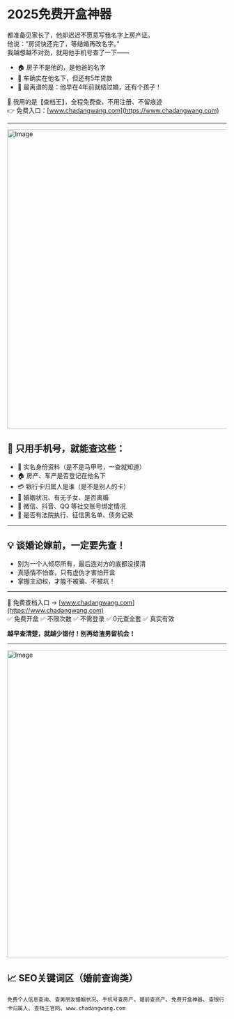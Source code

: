# 2025免费开盒神器

都准备见家长了，他却迟迟不愿意写我名字上房产证。  
他说：“房贷快还完了，等结婚再改名字。”  
我越想越不对劲，就用他手机号查了一下——

- 🏠 房子不是他的，是他爸的名字  
- 🚗 车确实在他名下，但还有5年贷款  
- 💍 最离谱的是：他早在4年前就结过婚，还有个孩子！

📌 我用的是【查档王】，全程免费查，不用注册、不留痕迹  
👉 免费入口：[www.chadangwang.com](https://www.chadangwang.com)

---

<img width="1249" height="686" alt="Image" src="https://github.com/user-attachments/assets/4e6c9668-c8ba-4177-bbc1-de4ef09a4b5b" />

## 🎯 只用手机号，就能查这些：

- 🧍 实名身份资料（是不是马甲号，一查就知道）  
- 🏠 房产、车产是否登记在他名下  
- 💳 银行卡归属人是谁（是不是别人的卡）  
- 💍 婚姻状况、有无子女、是否离婚  
- 📱 微信、抖音、QQ 等社交账号绑定情况  
- 🧾 是否有法院执行、征信黑名单、债务记录

---

## 💡 谈婚论嫁前，一定要先查！

- 别为一个人倾尽所有，最后连对方的底都没摸清  
- 真感情不怕查，只有虚伪才害怕开盒  
- 掌握主动权，才能不被骗、不被坑！

---

📌 免费查档入口 → [www.chadangwang.com](https://www.chadangwang.com)  
✅ 免费开盒 ✅ 不限次数 ✅ 不需登录 ✅ 0元查全套 ✅ 真实有效

**越早查清楚，就越少错付！别再给渣男留机会！**

---

<img width="1263" height="706" alt="Image" src="https://github.com/user-attachments/assets/b60c3bd4-635a-4b12-aa5d-c78633513fcf" />

## 📈 SEO关键词区（婚前查询类）

`免费个人信息查询`、`查男朋友婚姻状况`、`手机号查房产`、`婚前查资产`、`免费开盒神器`、`查银行卡归属人`、`查档王官网`、`www.chadangwang.com`
